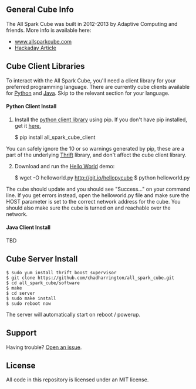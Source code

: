 ## General Cube Info

The All Spark Cube was built in 2012-2013 by Adaptive Computing and friends. More 
info is available here:
* www.allsparkcube.com
* [Hackaday Article](http://hackaday.com/2012/10/21/4096-leds-means-the-biggest-led-cube-ever/)

## Cube Client Libraries

To interact with the All Spark Cube, you'll need a client library for your 
preferred programming language. There are currently cube clients available for 
<a href="#python_client">Python</a> and <a href="#java_client">Java</a>. Skip 
to the relevant section for your language.

#### <a id="python_client">Python Client Install</a>

1. Install the [python client library](https://pypi.python.org/pypi/all_spark_cube_client/) using pip. If you don't have pip installed, get it 
[here.](http://www.pip-installer.org/en/latest/installing.html)

    $ pip install all_spark_cube_client

You can safely ignore the 10 or so warnings generated by pip, these are a 
part of the underlying [Thrift](http://thrift.apache.org/) library, and don't
affect the cube client library.


2. Download and run the [Hello World](https://github.com/chadharrington/all_spark_cube/blob/master/software/clients/python_client/examples/helloworld.py) demo:

    $ wget -O helloworld.py http://git.io/hellopycube
    $ python helloworld.py

The cube should update and you should see "Success..." on your command line. If 
you get errors instead, open the helloworld.py file and make sure the HOST 
parameter is set to the correct network address for the cube. You should also 
make sure the cube is turned on and reachable over the network.

#### <a id="java_client">Java Client Install</a>

TBD

## Cube Server Install

    
    $ sudo yum install thrift boost supervisor
    $ git clone https://github.com/chadharrington/all_spark_cube.git
    $ cd all_spark_cube/software
    $ make
    $ cd server
    $ sudo make install
    $ sudo reboot now


The server will automatically start on reboot / powerup.

## Support

Having trouble? [Open an issue](https://github.com/chadharrington/all_spark_cube/issues).

## License

All code in this repository is licensed under an MIT license.

